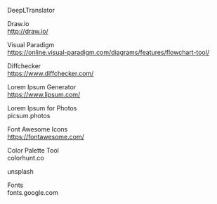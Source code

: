 DeepLTranslator <br>

Draw.io <br>
http://draw.io/

Visual Paradigm<br>
https://online.visual-paradigm.com/diagrams/features/flowchart-tool/

Diffchecker<br>
https://www.diffchecker.com/

Lorem Ipsum Generator<br>
https://www.lipsum.com/

Lorem Ipsum for Photos<br/>
picsum.photos

Font Awesome Icons<br/>
https://fontawesome.com/

Color Palette Tool <br/>
colorhunt.co

unsplash

Fonts <br/>
fonts.google.com

